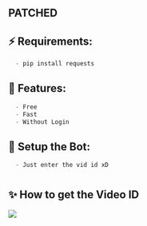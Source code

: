 ## PATCHED
## ⚡ Requirements:
```cs
  - pip install requests
```

## 🐺 Features:
```cs
  - Free
  - Fast
  - Without Login
```



## 🚀 Setup the Bot:
```cs
  - Just enter the vid id xD
```

#

## ✨ How to get the Video ID

<img src='https://cdn.discordapp.com/attachments/947217356445351977/963416117756436520/unknown.png'>



